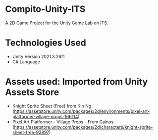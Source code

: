 # Compito-Unity-ITS
A 2D Game Project for the Unity Game Lab on ITS.

# Technologies Used
- Unity Version 2021.3.26f1
- C# Language

# Assets used: Imported from Unity Assets Store
- Knight Sprite Sheet (Free) from Kin Ng  (https://assetstore.unity.com/packages/2d/environments/pixel-art-platformer-village-props-166114)
- Pixel Art Platformer - Village Props - From Cainos (https://assetstore.unity.com/packages/2d/characters/knight-sprite-sheet-free-93897)
